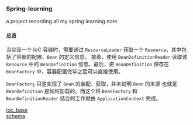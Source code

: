 ### Spring-learning
a project recording all my spring learning note

#### 总览

当实现一个 IoC 容器时，需要通过 `ResourceLoader` 获取一个 `Resource`，其中包括了容器的配置、`Bean` 的定义信息。
接着，使用 `BeanDefinitionReader` 读取该 `Resource` 中的 `BeanDefinition` 信息。最后，把 `BeanDefinition` 保存在 
`BeanFactory` 中，容器配置完毕之后可以直接使用。

`BeanFactory` 只是实现了 `Bean` 的装配、获取，并未说明 `Bean` 的来源 也就是 `BeanDefinition` 是如何加载的。而这个将 
`BeanFactory` 和 `BeanDefinitionReader` 结合的工作就由 `ApplicationContext` 完成。

[ioc_base](/src/main/java/com/heiku/spring/springbootlearning/md/ioc_base.md)  
[schema](/src/main/java/com/heiku/spring/springbootlearning/xmlschema/xmlSchema.md)  